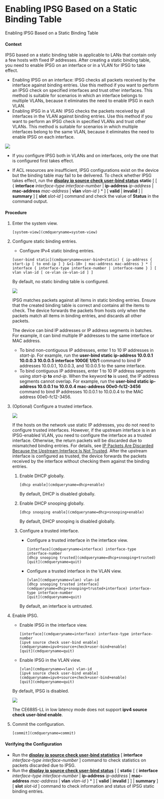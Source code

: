 Enabling IPSG Based on a Static Binding Table
=============================================

Enabling IPSG Based on a Static Binding Table

#### Context

IPSG based on a static binding table is applicable to LANs that contain only a few hosts with fixed IP addresses. After creating a static binding table, you need to enable IPSG on an interface or in a VLAN for IPSG to take effect.

* Enabling IPSG on an interface: IPSG checks all packets received by the interface against binding entries. Use this method if you want to perform an IPSG check on specified interfaces and trust other interfaces. This method is suitable for scenarios in which an interface belongs to multiple VLANs, because it eliminates the need to enable IPSG in each VLAN.
* Enabling IPSG in a VLAN: IPSG checks the packets received by all interfaces in the VLAN against binding entries. Use this method if you want to perform an IPSG check in specified VLANs and trust other VLANs. This method is suitable for scenarios in which multiple interfaces belong to the same VLAN, because it eliminates the need to enable IPSG on each interface.

![](public_sys-resources/note_3.0-en-us.png) 

* If you configure IPSG both in VLANs and on interfaces, only the one that is configured first takes effect.

* If ACL resources are insufficient, IPSG configurations exist on the device but the binding table may fail to be delivered. To check whether IPSG takes effect, run the [**display ip source check user-bind status**](cmdqueryname=display+ip+source+check+user-bind+status) **static** [ [ { **interface** *interface-type* *interface-number* | **ip-address** *ip-address* | **mac-address** *mac-address* | **vlan** *vlan-id* } \* ] [ **valid** | **invalid** ] | **summary** ] [ **slot** *slot-id* ] command and check the value of **Status** in the command output.


#### Procedure

1. Enter the system view.
   
   
   ```
   [system-view](cmdqueryname=system-view)
   ```
2. Configure static binding entries. 
   
   
   * Configure IPv4 static binding entries.
   
   
   ```
   [user-bind static](cmdqueryname=user-bind+static) { ip-address { start-ip [ to end-ip ] } &<1-10> | mac-address mac-address } * [ interface { interface-type interface-number | interface-name } ] [ vlan vlan-id [ ce-vlan ce-vlan-id ] ]
   ```
   
   By default, no static binding table is configured.
   
   ![](public_sys-resources/note_3.0-en-us.png) 
   
   IPSG matches packets against all items in static binding entries. Ensure that the created binding table is correct and contains all the items to check. The device forwards the packets from hosts only when the packets match all items in binding entries, and discards all other packets.
   
   The device can bind IP addresses or IP address segments in batches. For example, it can bind multiple IP addresses to the same interface or MAC address.
   
   * To bind non-contiguous IP addresses, enter 1 to 10 IP addresses in *start-ip*. For example, run the **user-bind static ip-address 10.0.0.1 10.0.0.3 10.0.0.5 interface 100GE 1/0/1** command to bind IP addresses 10.0.0.1, 10.0.0.3, and 10.0.0.5 to the same interface.
   * To bind contiguous IP addresses, enter 1 to 10 IP address segments using *start-ip* **to** *end-ip*. When the keyword **to** is used, the IP address segments cannot overlap. For example, run the **user-bind static ip-address 10.0.0.1 to 10.0.0.4 mac-address 00e0-fc12-3456** command to bind IP addresses 10.0.0.1 to 10.0.0.4 to the MAC address 00e0-fc12-3456.
3. (Optional) Configure a trusted interface.
   
   ![](public_sys-resources/note_3.0-en-us.png) 
   
   If the hosts on the network use static IP addresses, you do not need to configure trusted interfaces. However, if the upstream interface is in an IPSG-enabled VLAN, you need to configure the interface as a trusted interface. Otherwise, the return packets will be discarded due to mismatched binding entries. For details, see [IP Packets Are Discarded Because the Upstream Interface Is Not Trusted](galaxy_IPSG_cfg_0019.html). After the upstream interface is configured as trusted, the device forwards the packets received by the interface without checking them against the binding entries.
   
   
   
   1. Enable DHCP globally.
      ```
      [dhcp enable](cmdqueryname=dhcp+enable)
      ```
      
      By default, DHCP is disabled globally.
   2. Enable DHCP snooping globally.
      ```
      [dhcp snooping enable](cmdqueryname=dhcp+snooping+enable)
      ```
      
      By default, DHCP snooping is disabled globally.
   3. Configure a trusted interface.
      * Configure a trusted interface in the interface view.
        ```
        [interface](cmdqueryname=interface) interface-type interface-number
        [dhcp snooping trusted](cmdqueryname=dhcp+snooping+trusted)
        [quit](cmdqueryname=quit)
        ```
      * Configure a trusted interface in the VLAN view.
        ```
        [vlan](cmdqueryname=vlan) vlan-id
        [dhcp snooping trusted interface](cmdqueryname=dhcp+snooping+trusted+interface) interface-type interface-number 
        [quit](cmdqueryname=quit)
        ```
      
      By default, an interface is untrusted.
4. Enable IPSG.
   
   
   * Enable IPSG in the interface view.
     ```
     [interface](cmdqueryname=interface) interface-type interface-number
     [ipv4 source check user-bind enable](cmdqueryname=ipv4+source+check+user-bind+enable)
     [quit](cmdqueryname=quit)
     ```
   * Enable IPSG in the VLAN view.
     ```
     [vlan](cmdqueryname=vlan) vlan-id
     [ipv4 source check user-bind enable](cmdqueryname=ipv4+source+check+user-bind+enable)
     [quit](cmdqueryname=quit)
     ```
   
   
   
   By default, IPSG is disabled.
   
   ![](public_sys-resources/note_3.0-en-us.png) 
   
   The CE6885-LL in low latency mode does not support **ipv4 source check user-bind enable**.
5. Commit the configuration.
   
   
   ```
   [commit](cmdqueryname=commit)
   ```

#### Verifying the Configuration

* Run the [**display ip source check user-bind statistics**](cmdqueryname=display+ip+source+check+user-bind+statistics) [ **interface** *interface-type* *interface-number* ] command to check statistics on packets discarded due to IPSG.
* Run the [**display ip source check user-bind status**](cmdqueryname=display+ip+source+check+user-bind+status) [ [ **static** [ { **interface** *interface-type* *interface-number* | **ip-address** *ip-address* | **mac-address** *mac-address* | **vlan** *vlan-id* } \* ] [ **valid** | **invalid** ] ] | **summary** ] [ **slot** *slot-id* ] command to check information and status of IPSG static binding entries.
